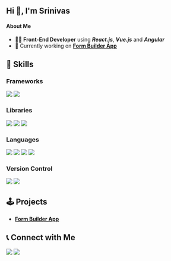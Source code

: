 ## Hi 👋, I'm Srinivas

#### About Me
- 👨‍💻 **Front-End Developer** using **_React.js_**, **_Vue.js_** and **_Angular_**
- 🔭 Currently working on **<a href="https://incandescent-trifle-ead381.netlify.app/" target="_blank">Form Builder App</a>**

## 🚀 Skills

### Frameworks
<a href="https://vuejs.org/" target="_blank"><img src="https://img.shields.io/badge/Vue.js-35495E?style=for-the-badge&logo=vue.js&logoColor=4FC08D"/></a>
<a href="https://angular.io/" target="_blank"><img src="https://img.shields.io/badge/Angular-DD0031?style=for-the-badge&logo=angular&logoColor=white"/></a>

### Libraries
<a href="https://reactjs.org/" target="_blank"><img src="https://img.shields.io/badge/React-20232A?style=for-the-badge&logo=react&logoColor=61DAFB"/></a>
<a href="https://redux.js.org/" target="_blank"><img src="https://img.shields.io/badge/Redux-593D88?style=for-the-badge&logo=redux&logoColor=white"/></a>
<a href="https://mui.com/" target="_blank"><img src="https://img.shields.io/badge/Material--UI-0081CB?style=for-the-badge&logo=material-ui&logoColor=white"/></a>

### Languages
<a href="https://developer.mozilla.org/en-US/docs/Web/JavaScript" target="_blank"><img src="https://img.shields.io/badge/JavaScript-F7DF1E?style=for-the-badge&logo=javascript&logoColor=black"/></a>
<a href="https://developer.mozilla.org/en-US/docs/Web/HTML" target="_blank"><img src="https://img.shields.io/badge/HTML5-E34F26?style=for-the-badge&logo=html5&logoColor=white"/></a>
<a href="https://developer.mozilla.org/en-US/docs/Web/CSS" target="_blank"><img src="https://img.shields.io/badge/CSS3-1572B6?style=for-the-badge&logo=css3&logoColor=white"/></a>
<a href="https://sass-lang.com/" target="_blank"><img src="https://img.shields.io/badge/Sass-CC6699?style=for-the-badge&logo=sass&logoColor=white"/></a>

### Version Control
<a href="https://git-scm.com/" target="_blank"><img src="https://img.shields.io/badge/GIT-E44C30?style=for-the-badge&logo=git&logoColor=white"/></a>
<a href="https://bitbucket.org/product/" target="_blank"><img src="https://img.shields.io/badge/Bitbucket-0747a6?style=for-the-badge&logo=bitbucket&logoColor=white"/></a>

## 🕹️ Projects
 - **<a href="https://incandescent-trifle-ead381.netlify.app/" target="_blank">Form Builder App</a>**

## 📞 Connect with Me
 <a href="mailto:sriniv2s2n@gmail.com"><img src="https://img.shields.io/badge/Gmail-D14836?style=for-the-badge&logo=gmail&logoColor=white"/></a>
 <a href="https://www.linkedin.com/in/sriniv2s2n/"><img src="https://img.shields.io/badge/LinkedIn-0077B5?style=for-the-badge&logo=linkedin&logoColor=white"/></a>
